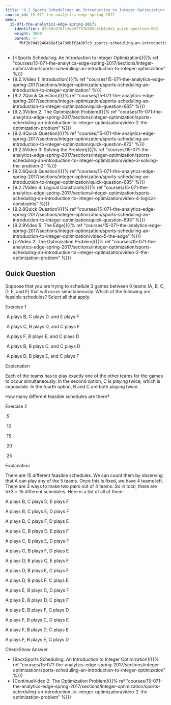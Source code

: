 ```yaml
---
title: '9.2 Sports Scheduling: An Introduction to Integer Optimization '
course_id: 15-071-the-analytics-edge-spring-2017
menu:
  15-071-the-analytics-edge-spring-2017:
    identifier: d7c69cd70f13ee077976805c01b4a9e2_quick-question-665
    weight: 3060
    parent: >-
      fbf2b7049246466ef24736bff248b7c3_sports-scheduling-an-introduction-to-integer-optimization
---
```

*   [<Sports Scheduling: An Introduction to Integer Optimization]({{% ref "courses/15-071-the-analytics-edge-spring-2017/sections/integer-optimization/sports-scheduling-an-introduction-to-integer-optimization" %}})
*   [9.2.1Video 1: Introduction]({{% ref "courses/15-071-the-analytics-edge-spring-2017/sections/integer-optimization/sports-scheduling-an-introduction-to-integer-optimization" %}})
*   [9.2.2Quick Question]({{% ref "courses/15-071-the-analytics-edge-spring-2017/sections/integer-optimization/sports-scheduling-an-introduction-to-integer-optimization/quick-question-665" %}})
*   [9.2.3Video 2: The Optimization Problem]({{% ref "courses/15-071-the-analytics-edge-spring-2017/sections/integer-optimization/sports-scheduling-an-introduction-to-integer-optimization/video-2-the-optimization-problem" %}})
*   [9.2.4Quick Question]({{% ref "courses/15-071-the-analytics-edge-spring-2017/sections/integer-optimization/sports-scheduling-an-introduction-to-integer-optimization/quick-question-673" %}})
*   [9.2.5Video 3: Solving the Problem]({{% ref "courses/15-071-the-analytics-edge-spring-2017/sections/integer-optimization/sports-scheduling-an-introduction-to-integer-optimization/video-3-solving-the-problem-2" %}})
*   [9.2.6Quick Question]({{% ref "courses/15-071-the-analytics-edge-spring-2017/sections/integer-optimization/sports-scheduling-an-introduction-to-integer-optimization/quick-question-685" %}})
*   [9.2.7Video 4: Logical Constraints]({{% ref "courses/15-071-the-analytics-edge-spring-2017/sections/integer-optimization/sports-scheduling-an-introduction-to-integer-optimization/video-4-logical-constraints" %}})
*   [9.2.8Quick Question]({{% ref "courses/15-071-the-analytics-edge-spring-2017/sections/integer-optimization/sports-scheduling-an-introduction-to-integer-optimization/quick-question-693" %}})
*   [9.2.9Video 5: The Edge]({{% ref "courses/15-071-the-analytics-edge-spring-2017/sections/integer-optimization/sports-scheduling-an-introduction-to-integer-optimization/video-5-the-edge" %}})
*   [\\>Video 2: The Optimization Problem]({{% ref "courses/15-071-the-analytics-edge-spring-2017/sections/integer-optimization/sports-scheduling-an-introduction-to-integer-optimization/video-2-the-optimization-problem" %}})

Quick Question
--------------

Suppose that you are trying to schedule 3 games between 6 teams (A, B, C, D, E, and F) that will occur simultaneously. Which of the following are feasible schedules? Select all that apply.

Exercise 1

&nbsp;A plays B, C plays D, and E plays F&nbsp;

&nbsp;A plays C, B plays D, and C plays F&nbsp;

&nbsp;A plays F, B plays E, and C plays D&nbsp;

&nbsp;A plays B, B plays C, and C plays D&nbsp;

&nbsp;A plays D, B plays E, and C plays F&nbsp;

Explanation

Each of the teams has to play exactly one of the other teams for the games to occur simultaneously. In the second option, C is playing twice, which is impossible. In the fourth option, B and C are both playing twice.

How many different feasible schedules are there?

Exercise 2

&nbsp;5&nbsp;

&nbsp;10&nbsp;

&nbsp;15&nbsp;

&nbsp;20&nbsp;

&nbsp;25&nbsp;

Explanation

There are 15 different feasible schedules. We can count them by observing that A can play any of the 5 teams. Once this is fixed, we have 4 teams left. There are 3 ways to make two pairs out of 4 teams. So in total, there are 5\*3 = 15 different schedules. Here is a list of all of them:

A plays B, C plays D, E plays F

A plays B, C plays E, D plays F

A plays B, C plays F, D plays E

A plays C, B plays D, E plays F

A plays C, B plays E, D plays F

A plays C, B plays F, D plays E

A plays D, B plays C, E plays F

A plays D, B plays E, C plays F

A plays D, B plays F, C plays E

A plays E, B plays C, D plays F

A plays E, B plays D, C plays F

A plays E, B plays F, C plays D

A plays F, B plays C, D plays E

A plays F, B plays D, C plays E

A plays F, B plays E, C plays D

CheckShow Answer

*   [BackSports Scheduling: An Introduction to Integer Optimization]({{% ref "courses/15-071-the-analytics-edge-spring-2017/sections/integer-optimization/sports-scheduling-an-introduction-to-integer-optimization" %}})
*   [ContinueVideo 2: The Optimization Problem]({{% ref "courses/15-071-the-analytics-edge-spring-2017/sections/integer-optimization/sports-scheduling-an-introduction-to-integer-optimization/video-2-the-optimization-problem" %}})